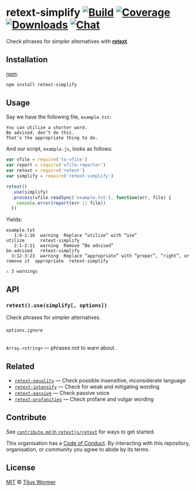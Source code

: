# retext-simplify [![Build][build-badge]][build] [![Coverage][coverage-badge]][coverage] [![Downloads][downloads-badge]][downloads] [![Chat][chat-badge]][chat]

Check phrases for simpler alternatives with [**retext**][retext].

## Installation

[npm][]:

```bash
npm install retext-simplify
```

## Usage

Say we have the following file, `example.txt`:

```text
You can utilize a shorter word.
Be advised, don’t do this.
That’s the appropriate thing to do.
```

And our script, `example.js`, looks as follows:

```javascript
var vfile = require('to-vfile')
var report = require('vfile-reporter')
var retext = require('retext')
var simplify = require('retext-simplify')

retext()
  .use(simplify)
  .process(vfile.readSync('example.txt'), function(err, file) {
    console.error(report(err || file))
  })
```

Yields:

```text
example.txt
   1:9-1:16  warning  Replace “utilize” with “use”                                utilize      retext-simplify
   2:1-2:11  warning  Remove “Be advised”                                         be-advised   retext-simplify
  3:12-3:23  warning  Replace “appropriate” with “proper”, “right”, or remove it  appropriate  retext-simplify

⚠ 3 warnings
```

## API

### `retext().use(simplify[, options])`

Check phrases for simpler alternatives.

###### `options.ignore`

`Array.<string>` — phrases *not* to warn about.

## Related

*   [`retext-equality`](https://github.com/retextjs/retext-equality)
    — Check possible insensitive, inconsiderate language
*   [`retext-intensify`](https://github.com/retextjs/retext-intensify)
    — Check for weak and mitigating wording
*   [`retext-passive`](https://github.com/retextjs/retext-passive)
    — Check passive voice
*   [`retext-profanities`](https://github.com/retextjs/retext-profanities)
    — Check profane and vulgar wording

## Contribute

See [`contribute.md` in `retextjs/retext`][contribute] for ways to get started.

This organisation has a [Code of Conduct][coc].  By interacting with this
repository, organisation, or community you agree to abide by its terms.

## License

[MIT][license] © [Titus Wormer][author]

<!-- Definitions -->

[build-badge]: https://img.shields.io/travis/retextjs/retext-simplify.svg

[build]: https://travis-ci.org/retextjs/retext-simplify

[coverage-badge]: https://img.shields.io/codecov/c/github/retextjs/retext-simplify.svg

[coverage]: https://codecov.io/github/retextjs/retext-simplify

[downloads-badge]: https://img.shields.io/npm/dm/retext-simplify.svg

[downloads]: https://www.npmjs.com/package/retext-simplify

[chat-badge]: https://img.shields.io/badge/join%20the%20community-on%20spectrum-7b16ff.svg

[chat]: https://spectrum.chat/unified/retext

[npm]: https://docs.npmjs.com/cli/install

[license]: license

[author]: https://wooorm.com

[retext]: https://github.com/retextjs/retext

[contribute]: https://github.com/retextjs/retext/blob/master/contributing.md

[coc]: https://github.com/retextjs/retext/blob/master/code-of-conduct.md
